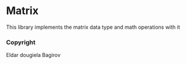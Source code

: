 # Matrix
This library implements the matrix data type and math operations with it

### Copyright
Eldar dougiela Bagirov
